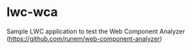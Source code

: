 # lwc-wca
Sample LWC application to test the Web Component Analyzer (https://github.com/runem/web-component-analyzer)
